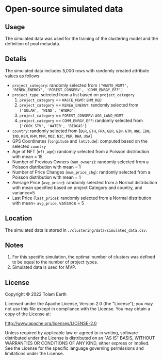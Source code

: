 # Open-source simulated data

## Usage

The simulated data was used for the training of the clustering model and the definition of pool metadata.

## Details

The simulated data includes 5,000 rows with randomly created attribute values as follows
* `project_category`: randomly selected from `['WASTE_MGMT', 'RENEW_ENERGY',
                                 'FOREST_CONSERV', 'COMM_ENRGY_EFF']`
* `project_type`: selected from a list based on `project_category`
   1. `project_category` == `WASTE_MGMT`:  `EMM_RED`
   2. `project_category` == `RENEW_ENERGY`: randomly selected from `['SOLAR', 'WIND', 'HYDRO']`
   3. `project_category` == `FOREST_CONSERV`: `AGG_LAND_MGMT`
   4. `project_category` == `COMM_ENRGY_EFF`: randomly selected from `['COOK_STV', 'WATER', 'BIOGAS']`
* `country`: randomly selected from [`BGR`, `ETH`, `FRA`, `GBR`, `GIN`, `GTM`, `HND`, `IDN`, `IND`,
                        `KEN`, `KHM`, `MMR`, `MOZ`, `NIC`, `PER`, `RWA`, `USA`]
* GPS Coordinates (`longitude` and `latitude`): computed based on the selected `country`
* Age of NFT (`nft_age`): randomly selected from a Poisson distribution with mean = 15
* Number of Previous Owners (`num_owners`): randomly selected from a Poisson distribution with mean = 1
* Number of Price Changes (`num_price_chg`): randomly selected from a Poisson distribution with mean = 1
* Average Price (`avg_price`): randomly selected from a Normal distribution with mean specified based on project Category and country, and variance=5
* Last Price (`last_price`): randomly selected from a Normal distribution with mean= `avg_price`, variance = 5

## Location

The simulated data is stored in `./clustering/data/simulated_data.csv`.

## Notes
1. For this specific simulation, the optimal number of clusters was defined to be equal to the number of project types.
2. Simulated data is used for MVP.

## License
Copyright &copy; 2022 Tolam Earth

Licensed under the Apache License, Version 2.0 (the "License"); you may not use this file except in compliance with the License. You may obtain a copy of the License at:

http://www.apache.org/licenses/LICENSE-2.0 

Unless required by applicable law or agreed to in writing, software distributed under the License is distributed on an "AS IS" BASIS, WITHOUT WARRANTIES OR CONDITIONS OF ANY KIND, either express or implied. See the License for the specific language governing permissions and limitations under the License.